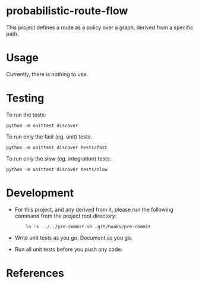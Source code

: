 # probabilistic-route-flow
This project defines a route as a policy over a graph, derived from
a specific path.

Usage
====
Currently, there is nothing to use.
    
Testing
====
To run the tests:

    python -m unittest discover

To run only the fast (eg. unit) tests:

    python -m unittest discover tests/fast

To run only the slow (eg. integration) tests:

    python -m unittest discover tests/slow

Development
====
* For this project, and any derived from it, please run the following command
  from the project root directory:

          ln -s ../../pre-commit.sh .git/hooks/pre-commit

* Write unit tests as you go. Document as you go.
* Run all unit tests before you push any code.

References
====
